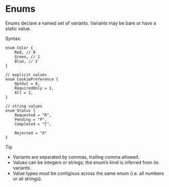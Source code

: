 # Enums

Enums declare a named set of variants. Variants may be bare or have a static value.

Syntax:

```pld
enum Color {
	Red, // 0
	Green, // 1
	Blue, // 2
}

// explicit values
enum CookiePreference {
    OptOut = 0,
    RequiredOnly = 1,
    All = 2,
}

// string values
enum Status {
    Requested = "R",
    Pending = "P",
    Completed = "C",

    Rejected = "X"
}
```

> [!TIP]
>
> - Variants are separated by commas, trailing comma allowed.
> - Values can be integers or strings; the enum’s kind is inferred from its variants.
> - Value types must be contigious across the same enum (i.e. all numbers or all strings).
